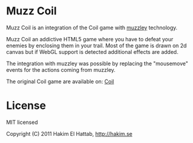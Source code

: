 # Muzz Coil


Muzz Coil is an integration of the Coil game with [muzzley](http://www.muzzley.com) technology.

Muzz Coil an addictive HTML5 game where you have to defeat your enemies by enclosing them in your trail. Most of the game is drawn on 2d canvas but if WebGL support is detected additional effects are added.

The integration with muzzley was possible by replacing the "mousemove" events for the actions coming from muzzley.

The original Coil game are available on: [Coil](https://github.com/hakimel/Coil)

# License

MIT licensed

Copyright (C) 2011 Hakim El Hattab, http://hakim.se